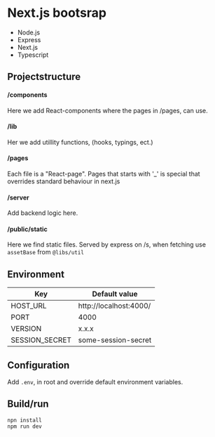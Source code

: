 # Next.js bootsrap

- Node.js
- Express
- Next.js
- Typescript

## Projectstructure

#### /components

Here we add React-components where the pages in /pages, can use.

#### /lib

Her we add utillity functions, (hooks, typings, ect.)

#### /pages

Each file is a "React-page". Pages that starts with '_' is special that overrides standard behaviour in next.js

#### /server

Add backend logic here.


#### /public/static

Here we find static files.
Served by express on /s, when fetching use `assetBase` from `@libs/util`

## Environment

| Key                  | Default value                                  |
| -------------------- | ---------------------------------------------- |
| HOST_URL             | http://localhost:4000/                         |
| PORT                 | 4000                                           |
| VERSION              | x.x.x                                          |
| SESSION_SECRET       | some-session-secret                            |



## Configuration

Add `.env`, in root and override default environment variables.

## Build/run

    npn install
    npm run dev
